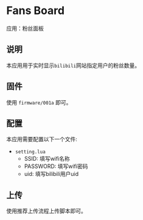 
# Fans Board

应用：粉丝面板

## 说明

本应用用于实时显示`bilibili`网站指定用户的粉丝数量。

## 固件

使用 `firmware/001a` 即可。

## 配置

本应用需要配置以下一个文件:
- `setting.lua`
	- SSID: 填写wifi名称
	- PASSWORD: 填写wifi密码
	- uid: 填写bilibili用户uid

## 上传

使用推荐上传流程上传脚本即可。
